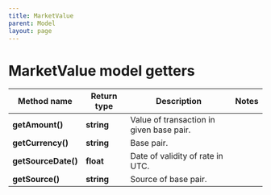 ```yaml
---
title: MarketValue
parent: Model
layout: page
---
```


# MarketValue model getters

Method name | Return type | Description | Notes
------------ | ------------- | ------------- | -------------
**getAmount()** | **string** | Value of transaction in given base pair. |
**getCurrency()** | **string** | Base pair. |
**getSourceDate()** | **float** | Date of validity of rate in UTC. |
**getSource()** | **string** | Source of base pair. |

